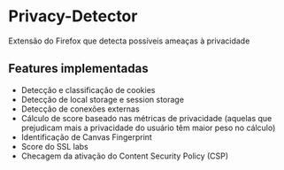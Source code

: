 # Privacy-Detector

Extensão do Firefox que detecta possíveis ameaças à privacidade


## Features implementadas
- Detecção e classificação de cookies 
- Detecção de local storage e session storage 
- Detecção de conexões externas 
- Cálculo de score baseado nas métricas de privacidade (aquelas que prejudicam mais a privacidade do usuário têm maior peso no cálculo)
- Identificação de Canvas Fingerprint
- Score do SSL labs
- Checagem da ativação do Content Security Policy (CSP)